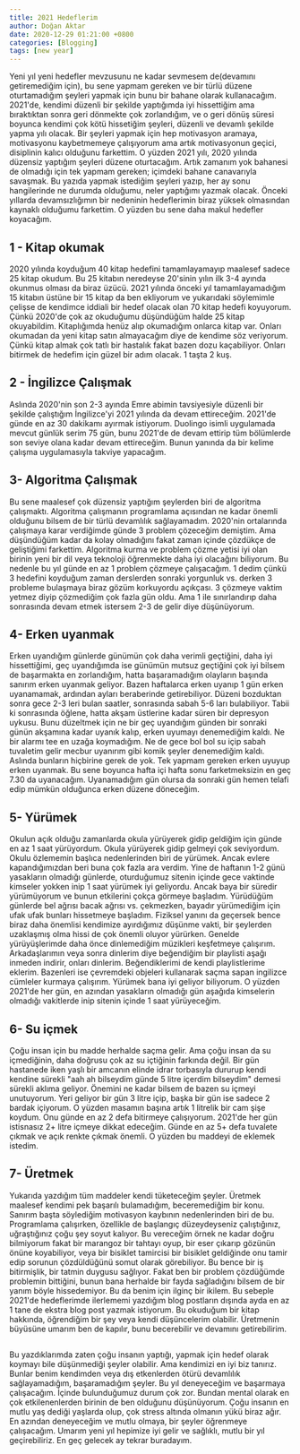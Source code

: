 ```yaml
---
title: 2021 Hedeflerim
author: Doğan Aktar
date: 2020-12-29 01:21:00 +0800
categories: [Blogging]
tags: [new year]
---
```



Yeni yıl yeni hedefler mevzusunu ne kadar sevmesem de(devamını getiremediğim için), bu sene yapmam gereken ve bir türlü düzene oturtamadığım şeyleri yapmak için bunu bir bahane olarak kullanacağım. 2021'de, kendimi düzenli bir şekilde yaptığımda iyi hissettiğim ama bıraktıktan sonra geri dönmekte çok zorlandığım, ve o geri dönüş süresi boyunca kendimi çok kötü hissetiğim şeyleri, düzenli ve devamlı şekilde yapma yılı olacak. Bir şeyleri yapmak için hep motivasyon aramaya, motivasyonu kaybetmemeye çalışıyorum ama artık motivasyonun geçici, disiplinin kalıcı olduğunu farkettim. O yüzden 2021 yılı, 2020 yılında düzensiz yaptığım şeyleri düzene oturtacağım. Artık zamanım yok bahanesi de olmadığı için tek yapmam gereken; içimdeki bahane canavarıyla savaşmak. Bu yazıda yapmak istediğim şeyleri yazıp, her ay sonu hangilerinde ne durumda olduğumu, neler yaptığımı yazmak olacak. Önceki yıllarda devamsızlığımın bir nedeninin hedeflerimin biraz yüksek olmasından kaynaklı olduğumu farkettim. O yüzden bu sene daha makul hedefler koyacağım. 

## 1 - Kitap okumak
2020 yılında koyduğum 40 kitap hedefini tamamlayamayıp maalesef sadece 25 kitap okudum. Bu 25 kitabın neredeyse 20'sinin yılın ilk 3-4 ayında okunmus olması da biraz üzücü. 2021 yılında önceki yıl tamamlayamadığım 15 kitabın üstüne bir 15 kitap da ben ekliyorum ve yukarıdaki söylemimle çelişse de kendimce iddiali bir hedef olacak olan 70 kitap hedefi koyuyorum. Çünkü 2020'de çok az okuduğumu düşündüğüm halde 25 kitap okuyabildim. Kitaplığımda henüz alıp okumadığım onlarca kitap var. Onları okumadan da yeni kitap satın almayacağım diye de kendime söz veriyorum. Çünkü kitap almak çok tatlı bir hastalık fakat bazen dozu kaçabiliyor. Onları bitirmek de hedefim için güzel bir adım olacak. 1 taşta 2 kuş.

## 2 - İngilizce Çalışmak
Aslında 2020'nin son 2-3 ayında Emre abimin tavsiyesiyle düzenli bir şekilde çalıştığım İngilizce'yi 2021 yılında da devam ettireceğim. 2021'de günde en az 30 dakikamı ayırmak istiyorum. Duolingo isimli uygulamada mevcut günlük serim 75 gün, bunu 2021'de de devam ettirip tüm bölümlerde son seviye olana kadar devam ettireceğim. Bunun yanında da bir kelime çalışma uygulamasıyla takviye yapacağım.

## 3- Algoritma Çalışmak
Bu sene maalesef çok düzensiz yaptığım şeylerden biri de algoritma çalışmaktı. Algoritma çalışmanın programlama açısından ne kadar önemli olduğunu bilsem de bir türlü devamlılık sağlayamadım. 2020'nin ortalarında çalışmaya karar verdiğimde günde 3 problem çözeceğim demiştim. Ama düşündüğüm kadar da kolay olmadığını fakat zaman içinde çözdükçe de geliştiğimi farkettim. Algoritma kurma ve problem çözme yetisi iyi olan birinin yeni bir dil veya teknoloji öğrenmekte daha iyi olacağını biliyorum.
Bu nedenle bu yıl günde en az 1 problem çözmeye çalışacağım. 1 dedim çünkü 3 hedefini koyduğum zaman derslerden sonraki yorgunluk vs. derken 3 probleme bulaşmaya biraz gözüm korkuyordu açıkçası. 3 çözmeye vaktim yetmez diyip çözmediğim çok fazla gün oldu. Ama 1 ile sınırlandırıp daha sonrasında devam etmek istersem 2-3 de gelir diye düşünüyorum.

## 4- Erken uyanmak
Erken uyandığım günlerde günümün çok daha verimli geçtiğini, daha iyi hissettiğimi, geç uyandığımda ise günümün mutsuz geçtiğini çok iyi bilsem de başarmakta en zorlandığım, hatta başaramadığım olayların başında sanırım erken uyanmak geliyor. Bazen haftalarca erken uyanıp 1 gün erken uyanamamak, ardından ayları beraberinde getirebiliyor. Düzeni bozduktan sonra gece 2-3 leri bulan saatler, sonrasında sabah 5-6 ları bulabiliyor. Tabii ki sonrasında öğlene, hatta akşam üstlerine kadar süren bir depresyon uykusu. Bunu düzeltmek için ne bir geç uyandığım günden bir sonraki günün akşamına kadar uyanık kalıp, erken uyumayı denemediğim kaldı. Ne bir alarmı tee en uzağa koymadığım. Ne de gece bol bol su içip sabah tuvaletim gelir mecbur uyanırım gibi komik şeyler denemediğim kaldı. Aslında bunların hiçbirine gerek de yok. Tek yapmam gereken erken uyuyup erken uyanmak. Bu sene boyunca hafta içi hafta sonu farketmeksizin en geç 7.30 da uyanacağım. Uyanamadığım gün olursa da sonraki gün hemen telafi edip mümkün olduğunca erken düzene döneceğim. 

## 5- Yürümek
Okulun açık olduğu zamanlarda okula yürüyerek gidip geldiğim için günde en az 1 saat yürüyordum. Okula yürüyerek gidip gelmeyi çok seviyordum. Okulu özlememin başlıca nedenlerinden biri de yürümek. Ancak evlere kapandığımızdan beri buna çok fazla ara verdim. Yine de haftanın 1-2 günü yasakların olmadığı günlerde, oturduğumuz sitenin içinde gece vaktinde kimseler yokken inip 1 saat yürümek iyi geliyordu. Ancak baya bir süredir yürümüyorum ve bunun etkilerini çokça görmeye başladım. Yürüdüğüm günlerde bel ağrısı bacak ağrısı vs. çekmezken, bayadır yürümediğim için ufak ufak bunları hissetmeye başladım. Fiziksel yanını da geçersek bence biraz daha önemlisi kendimize ayırdığımız düşünme vakti, bir şeylerden uzaklaşmış olma hissi de çok önemli oluyor yürürken. Genelde yürüyüşlerimde daha önce dinlemediğim müzikleri keşfetmeye çalışırım. Arkadaşlarımın veya sonra dinlerim diye beğendiğim bir playlisti aşağı inmeden indirir, onları dinlerim. Beğendiklerimi de kendi playlistlerime eklerim. Bazenleri ise çevremdeki objeleri kullanarak saçma sapan ingilizce cümleler kurmaya çalışırım. Yürümek bana iyi geliyor biliyorum. O yüzden 2021'de her gün, en azından yasakların olmadığı gün aşağıda kimselerin olmadığı vakitlerde inip sitenin içinde 1 saat yürüyeceğim.

## 6- Su içmek
Çoğu insan için bu madde herhalde saçma gelir. Ama çoğu insan da su içmediğinin, daha doğrusu çok az su içtiğinin farkında değil. Bir gün hastanede iken yaşlı bir amcanın elinde idrar torbasıyla dururup kendi kendine sürekli "aah ah bilseydim günde 5 litre içerdim bilseydim" demesi sürekli aklıma geliyor. Önemini ne kadar bilsem de bazen su içmeyi unutuyorum. Yeri geliyor bir gün 3 litre içip, başka bir gün ise sadece 2 bardak içiyorum. O yüzden masamın başına artık 1 litrelik bir cam şişe koydum. Onu günde en az 2 defa bitirmeye çalışıyorum. 2021'de her gün istisnasız 2+ litre içmeye dikkat edeceğim. Günde en az 5+ defa tuvalete çıkmak ve açık renkte çıkmak önemli. O yüzden bu maddeyi de eklemek istedim.

## 7- Üretmek
Yukarıda yazdığım tüm maddeler kendi tüketeceğim şeyler. Üretmek maalesef kendimi pek başarılı bulamadığım, beceremediğim bir konu. Sanırım başta söylediğim motivasyon kaybının nedenlerinden biri de bu. Programlama çalışırken, özellikle de başlangıç düzeydeyseniz çalıştığınız, uğraştığınız çoğu şey soyut kalıyor. Bu vereceğim örnek ne kadar doğru bilmiyorum fakat bir marangoz bir tahtayı oyup, bir eser çıkarıp gözünün önüne koyabiliyor, veya bir bisiklet tamircisi bir bisiklet geldiğinde onu tamir edip sorunun çözdüldüğünü somut olarak görebiliyor. Bu bence bir iş bitirmişlik, bir tatmin duygusu sağlıyor. Fakat ben bir problem çözdüğümde problemin bittiğini, bunun bana herhalde bir fayda sağladığını bilsem de bir yanım böyle hissedemiyor. Bu da benim için ilginç bir ikilem. Bu sebeple 2021'de hedeflerimde ilerlememi yazdığım blog postların dışında ayda en az 1 tane de ekstra blog post yazmak istiyorum. Bu okuduğum bir kitap hakkında, öğrendiğim bir şey veya kendi düşüncelerim olabilir. Üretmenin büyüsüne umarım ben de kapılır, bunu becerebilir ve devamını getirebilirim.

##



Bu yazdıklarımda zaten çoğu insanın yaptığı, yapmak için hedef olarak koymayı bile düşünmediği şeyler olabilir. Ama kendimizi en iyi biz tanırız. Bunlar benim kendimden veya dış etkenlerden ötürü devamlılık sağlayamadığım, başaramadığım şeyler. Bu yıl deneyeceğim ve başarmaya çalışacağım. İçinde bulunduğumuz durum çok zor. Bundan mental olarak en çok etkilenenlerden birinin de ben olduğunu düşünüyorum. Çoğu insanın en mutlu yaş dediği yaşlarda olup, çok stress altında olmanın yükü biraz ağır. En azından deneyeceğim ve mutlu olmaya, bir şeyler öğrenmeye çalışacağım. Umarım yeni yıl hepimize iyi gelir ve sağlıklı, mutlu bir yıl geçirebiliriz. En geç gelecek ay tekrar buradayım.
